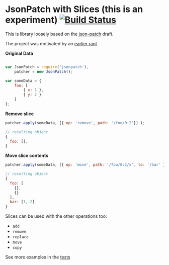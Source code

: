 # JsonPatch with Slices (this is an experiment) [![Build Status](https://travis-ci.org/icholy/JsonPatch.js.png?branch=master)](https://travis-ci.org/icholy/JsonPatch.js)

This is library loosely based on the [json-patch](http://tools.ietf.org/html/draft-ietf-appsawg-json-patch-05) draft.

The project was motivated by an [earlier rant](https://gist.github.com/icholy/5050533)

**Original Data**

``` javascript

var JsonPatch = require('jsonpatch'),
    patcher = new JsonPatch();

var someData = {
	foo: [
		{ x: 1 },
		{ y: 2 }
	]
};
```

**Remove slice**

``` javascript
patcher.apply(someData, [{ op: 'remove', path: '/foo/0:2'}] );

// resulting object
{
  foo: [],
}
```

**Move slice contents**

``` javascript
patcher.apply(someData, [{ op: 'move', path: '/foo/0:2/x', to: '/bar' }] );

// resulting object
{
  foo: [
    {},
    {}
  ],
  bar: [1, 2]
}
```

Slices can be used with the other operations too: 

* `add`
* `remove`
* `replace`
* `move`
* `copy`

See more examples in the [tests](https://github.com/icholy/JsonPatch.js/blob/master/test/example.js)

